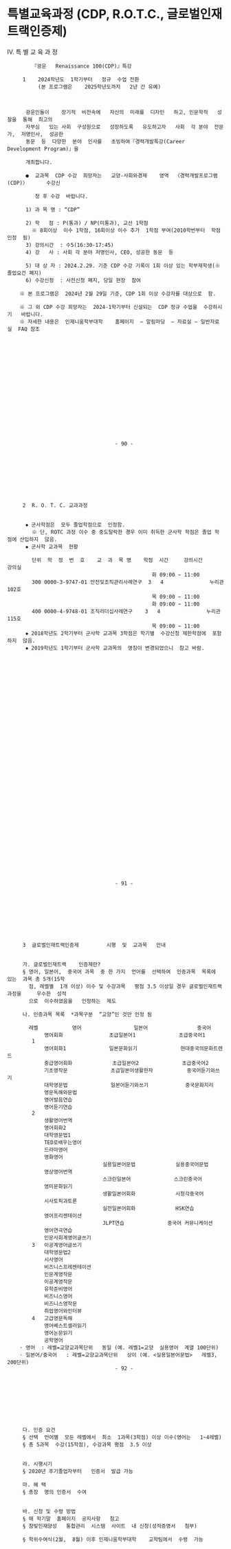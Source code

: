 # 특별교육과정 (CDP, R.O.T.C., 글로벌인재트랙인증제)

Ⅳ.   특  별   교   육   과  정                              
                                                                                  
                                                                                  
                                                                                  
            『광운   Renaissance 100(CDP)』특강                                         
                                                                                  
         1    2024학년도  1학기부터   정규  수업 전환                                          
              (본 프로그램은    2025학년도까지   2년 간 유예)                                    
                                                                                  
                                                                                  
                                                                                  
          광운인들이    장기적  비전속에   자신의  미래를  디자인   하고, 인문학적   성찰을  통해  최고의            
          자부심   있는 사회  구성원으로   성장하도록   유도하고자   사회  각 분야  전문가,  저명인사,  성공한         
          동문  등  다양한  분야  인사를   초빙하여『경력개발특강(Career     Development Program)』을     
                                                                                  
          개최합니다.                                                                  
                                                                                  
          ●  교과목  CDP 수강  희망자는   교양-사회와경제    영역  〈경력개발프로그램(CDP)〉      수강신         
                                                                                  
             청 후 수강  바랍니다.                                                        
                                                                                  
          1) 과 목 명 : “CDP”                                                        
                                                                                  
          2) 학   점 : P(통과) / NP(미통과), 교선 1학점                                      
            ※ 8회이상  이수 1학점, 16회이상 이수 추가  1학점 부여(2010학번부터  학점인정  됨)                
          3) 강의시간  : 수5(16:30-17:45)                                              
          4) 강   사 : 사회 각 분야 저명인사, CEO, 성공한 동문  등                                 
                                                                                  
          5) 대 상 자 : 2024.2.29. 기준 CDP 수강 기록이 1회 이상 있는 학부재학생(※ 졸업요건 폐지)           
          6) 수강신청  : 사전신청 폐지, 당일 현장  참여                                           
                                                                                  
        ※ 본 프로그램은  2024년 2월 29일 기준, CDP 1회 이상 수강자를 대상으로  함.                       
                                                                                  
        ※ 그 외 CDP 수강 희망자는  2024-1학기부터 신설되는  CDP 정규 수업을  수강하시기   바랍니다.             
        ※ 자세한 내용은  인제니움학부대학    홈페이지  – 알림마당  – 자료실 – 일반자료실  FAQ 참조                
                                                                                  
                                                                                  
                                                                                  
                                                                                  
                                                                                  
                                                                                  
                                                                                  
                                                                                  
                                                                                  
                                                                                  
                                                                                  
                                                                                  
                                                                                  
                                                                                  
                                                                                  
                                                                                  
                                                                                  
                                                                                  
                                       - 90 -                                     
                                                                                  
                                                                                  
                                                                                  
                                                                                  
                                                                                  
                                                                                  
                                                                                  
                                                                                  
                                                                                  
         2  R. O. T. C. 교과과정                                                      
                                                                                  
                                                                                  
          ⦁ 군사학점은  모두 졸업학점으로  인정함.                                                
            ※ 단, ROTC 과정 이수 중 중도탈락한 경우 이미 취득한 군사학 학점은 졸업 학점에 산입하지  않음.            
          ⦁ 군사학 교과목  현황                                                           
                                                                                  
            단위  학  정  번  호    교  과  목 명    학점  시간     강의시간        강의실             
                                                   화 09:00 ~ 11:00                
            300 0000-3-9747-01 안전및조직관리사례연구  3   4               누리관102호           
                                                   목 09:00 ~ 11:00                
                                                   화 09:00 ~ 11:00                
            400 0000-4-9748-01 조직리더십사례연구    3   4               누리관115호           
                                                   목 09:00 ~ 11:00                
          ⦁ 2018학년도 2학기부터 군사학 교과목 3학점은 학기별  수강신청 제한학점에  포함하지  않음.                 
          ⦁ 2019학년도 1학기부터 군사학 교과목의  명칭이 변경되었으니  참고 바람.                            
                                                                                  
                                                                                  
                                                                                  
                                                                                  
                                                                                  
                                                                                  
                                                                                  
                                                                                  
                                                                                  
                                                                                  
                                                                                  
                                                                                  
                                                                                  
                                                                                  
                                                                                  
                                                                                  
                                                                                  
                                                                                  
                                                                                  
                                                                                  
                                                                                  
                                                                                  
                                                                                  
                                                                                  
                                                                                  
                                                                                  
                                                                                  
                                                                                  
                                                                                  
                                                                                  
                                                                                  
                                                                                  
                                                                                  
                                                                                  
                                                                                  
                                                                                  
                                                                                  
                                                                                  
                                       - 91 -                                     
                                                                                  
                                                                                  
                                                                                  
                                                                                  
                                                                                  
                                                                                  
                                                                                  
                                                                                  
                                                                                  
         3  글로벌인재트랙인증제         시행  및  교과목   안내                                    
                                                                                  
                                                                                  
         가. 글로벌인재트랙    인증제란?                                                      
         § 영어, 일본어,  중국어 과목  중 한 가지  언어를  선택하여  인증과목  목록에  있는  과목 총 5개(15학        
           점, 레벨별  1개 이상) 이수 및 수강과목   평점 3.5 이상일 경우 글로벌인재트랙과정을     우수한  성적        
           으로  이수하였음을   인정하는  제도                                                  
                                                                                  
         나. 인증과목 목록  *과목구분  “교양”인 것만 인정 됨                                         
                                                                                  
           레벨           영어                 일본어                중국어                 
                영어회화               초급일본어1              초급중국어1                     
            1                                                                     
                영어회화1              일본문화읽기              현대중국의문화트렌드                 
                중급영어회화             초급일본어2              초급중국어2                     
                기초영작문              초급일본어생활한자           중국어듣기와쓰기                   
                대학영문법              일본어듣기와쓰기            중국문화지리                     
                영문독해와문법                                                           
                영어발음연습                                                            
                영어듣기연습                                                            
            2                                                                     
                생활영어번역                                                            
                영어회화2                                                             
                대학영문법1                                                            
                TED로배우는영어                                                         
                드라마영어                                                             
                영화영어                                                              
                                   실용일본어문법             실용중국어문법                    
                영상영어번역                                                            
                                   스크린일본어              스크린중국어                     
                영미문화읽기                                                            
                                   생활일본어회화             시청각중국어                     
                시사토픽과토론                                                           
                                   실전일본어회화             HSK연습                      
                영어프리젠테이션                                                          
                                   JLPT연습              중국어 커뮤니케이션                 
                영어연극연습                                                            
                인문사회계영어글쓰기                                                        
            3   이공계영어글쓰기                                                          
                대학영문법2                                                            
                시사영어                                                              
                비즈니스프레젠테이션                                                        
                인문계영작문                                                            
                이공계영작문                                                            
                유학준비영어                                                            
                비즈니스영어                                                            
                비즈니스영작문                                                           
                취업영어와인터뷰                                                          
            4   고급영문독해                                                            
                영어베스트셀러읽기                                                         
                영어논문읽기                                                            
                공학영어                                                              
        ⋅ 영어  : 레벨=교양교과목단위   동일 (예. 레벨1=교양  실용영어  계열 100단위)                       
        ⋅ 일본어/중국어   : 레벨=교양교과목단위   상이 (예. <실용일본어문법>   레벨3, 200단위)                 
                                       - 92 -                                     
                                                                                  
                                                                                  
                                                                                  
                                                                                  
                                                                                  
                                                                                  
                                                                                  
                                                                                  
                                                                                  
         다. 인증 요건                                                                 
         § 선택  언어별  모든 레벨에서  최소  1과목(3학점) 이상 이수(영어는   1~4레벨)                      
         § 총 5과목  수강(15학점), 수강과목 평점  3.5 이상                                       
                                                                                  
                                                                                  
         라. 시행시기                                                                  
         § 2020년 후기졸업자부터   인증서  발급 가능                                             
                                                                                  
         마. 혜 택                                                                   
         § 총장  명의 인증서  수여                                                         
                                                                                  
                                                                                  
         바. 신청 및 수령 방법                                                            
         § 매 학기말  홈페이지  공지사항   참고                                                 
         § 참빛인재양성   통합관리  시스템  사이트  내 신청(성적증명서   첨부)                              
                                                                                  
         § 학위수여식(2월,  8월) 이후 인제니움학부대학    교학팀에서  수령  가능                            
                                                                                  
                                                                                  
                                                                                  
                                                                                  
                                                                                  
                                                                                  
                                                                                  
                                                                                  
                                                                                  
                                                                                  
                                                                                  
                                                                                  
                                                                                  
                                                                                  
                                                                                  
                                                                                  
                                                                                  
                                                                                  
                                                                                  
                                                                                  
                                                                                  
                                                                                  
                                                                                  
                                                                                  
                                                                                  
                                                                                  
                                                                                  
                                                                                  
                                                                                  
                                                                                  
                                                                                  
                                                                                  
                                                                                  
                                                                                  
                                                                                  
                                                                                  
                                                                                  
                                       - 93 -

